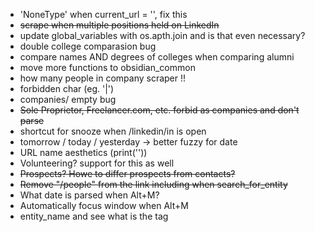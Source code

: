 - 'NoneType' when current_url = '', fix this
- ~~scrape when multiple positions held on LinkedIn~~
- update global_variables with os.apth.join and is that even necessary?
- double college comparasion bug
- compare names AND degrees of colleges when comparing alumni
- move more functions to obsidian_common
- how many people in company scraper !!
- forbidden char (eg. '|')
- companies/ empty bug
- ~~Sole Proprietor, Freelancer.com, etc. forbid as companies and don't parse~~
- shortcut for snooze when /linkedin/in is open
- tomorrow / today / yesterday -> better fuzzy for date
- URL name aesthetics (print(''))
- Volunteering? support for this as well
- ~~Prospects? Howe to differ prospects from contacts?~~
- ~~Remove "/people" from the link including when search_for_entity~~
- What date is parsed when Alt+M?
- Automatically focus window when Alt+M
- entity_name and see what is the tag
